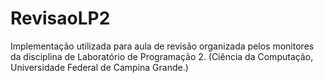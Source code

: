# RevisaoLP2

Implementação utilizada para aula de revisão organizada pelos monitores da disciplina de Laboratório de Programação 2.
(Ciência da Computação, Universidade Federal de Campina Grande.)